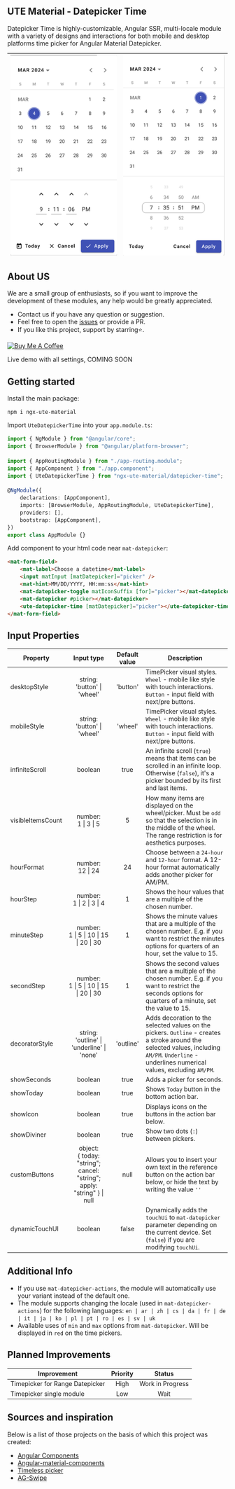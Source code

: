 ## UTE Material - Datepicker Time

Datepicker Time is highly-customizable, Angular SSR, multi-locale module with a variety of designs and interactions for both mobile and desktop platforms time picker for Angular Material Datepicker.

| <img src="../../../demo/button-picker.png"/> | <img src="../../../demo/wheel-picker.png"/> |
| -------------------------------------------- | ------------------------------------------- |

## About US

We are a small group of enthusiasts, so if you want to improve the development of these modules, any help would be greatly appreciated.

-   Contact us if you have any question or suggestion.
-   Feel free to open the [issues](https://github.com/under-tree-e/ute-material.ngx/issues) or provide a PR.
-   If you like this project, support by starring⭐.

<a href="https://www.buymeacoffee.com/under.tree.e" target="_blank"><img src="https://cdn.buymeacoffee.com/buttons/v2/default-yellow.png" alt="Buy Me A Coffee" style="height: 60px !important;width: 217px !important;" ></a>

Live demo with all settings, COMING SOON

## Getting started

Install the main package:

```shell
npm i ngx-ute-material
```

Import `UteDatepickerTime` into your `app.module.ts`:

```ts
import { NgModule } from "@angular/core";
import { BrowserModule } from "@angular/platform-browser";

import { AppRoutingModule } from "./app-routing.module";
import { AppComponent } from "./app.component";
import { UteDatepickerTime } from "ngx-ute-material/datepicker-time";

@NgModule({
    declarations: [AppComponent],
    imports: [BrowserModule, AppRoutingModule, UteDatepickerTime],
    providers: [],
    bootstrap: [AppComponent],
})
export class AppModule {}
```

Add component to your html code near `mat-datepicker`:

```html
<mat-form-field>
    <mat-label>Choose a datetime</mat-label>
    <input matInput [matDatepicker]="picker" />
    <mat-hint>MM/DD/YYYY, HH:mm:ss</mat-hint>
    <mat-datepicker-toggle matIconSuffix [for]="picker"></mat-datepicker-toggle>
    <mat-datepicker #picker></mat-datepicker>
    <ute-datepicker-time [matDatepicker]="picker"></ute-datepicker-time>
</mat-form-field>
```

## Input Properties

| Property          |                                Input type                                 | Default value | Description                                                                                                                                                                                      |
| ----------------- | :-----------------------------------------------------------------------: | :-----------: | ------------------------------------------------------------------------------------------------------------------------------------------------------------------------------------------------ |
| desktopStyle      |                      string:<br>'button' \| 'wheel'                       |   'button'    | TimePicker visual styles. `Wheel` - mobile like style with touch interactions. `Button` - input field with next/pre buttons.                                                                     |
| mobileStyle       |                      string:<br>'button' \| 'wheel'                       |    'wheel'    | TimePicker visual styles. `Wheel` - mobile like style with touch interactions. `Button` - input field with next/pre buttons.                                                                     |
| infiniteScroll    |                                  boolean                                  |     true      | An infinite scroll (`true`) means that items can be scrolled in an infinite loop. Otherwise (`false`), it's a picker bounded by its first and last items.                                        |
| visibleItemsCount |                          number:<br>1 \| 3 \| 5                           |       5       | How many items are displayed on the wheel/picker. Must be `odd` so that the selection is in the middle of the wheel. The range restriction is for aesthetics purposes.                           |
| hourFormat        |                            number:<br>12 \| 24                            |      24       | Choose between a `24-hour` and `12-hour` format. A 12-hour format automatically adds another picker for AM/PM.                                                                                   |
| hourStep          |                        number:<br>1 \| 2 \| 3 \| 4                        |       1       | Shows the hour values that are a multiple of the chosen number.                                                                                                                                  |
| minuteStep        |                 number:<br>1 \| 5 \| 10 \| 15 \| 20 \| 30                 |       1       | Shows the minute values that are a multiple of the chosen number. E.g. if you want to restrict the minutes options for quarters of an hour, set the value to 15.                                 |
| secondStep        |                 number:<br>1 \| 5 \| 10 \| 15 \| 20 \| 30                 |       1       | Shows the second values that are a multiple of the chosen number. E.g. if you want to restrict the seconds options for quarters of a minute, set the value to 15.                                |
| decoratorStyle    |               string:<br>'outline' \| 'underline' \| 'none'               |   'outline'   | Adds decoration to the selected values on the pickers. `Outline` - creates a stroke around the selected values, including `AM/PM`. `Underline` - underlines numerical values, excluding `AM/PM`. |
| showSeconds       |                                  boolean                                  |     true      | Adds a picker for seconds.                                                                                                                                                                       |
| showToday         |                                  boolean                                  |     true      | Shows `Today` button in the bottom action bar.                                                                                                                                                   |
| showIcon          |                                  boolean                                  |     true      | Displays icons on the buttons in the action bar below.                                                                                                                                           |
| showDiviner       |                                  boolean                                  |     true      | Show two dots (`:`) between pickers.                                                                                                                                                             |
| customButtons     | object:<br>{ today: "string"; cancel: "string"; apply: "string" } \| null |     null      | Allows you to insert your own text in the reference button on the action bar below, or hide the text by writing the value `''`                                                                   |
| dynamicTouchUI    |                                  boolean                                  |     false     | Dynamically adds the `touchUi` to `mat-datepicker` parameter depending on the current device. Set (`false`) if you are modifying `touchUi`.                                                      |

## Additional Info

-   If you use `mat-datepicker-actions`, the module will automatically use your variant instead of the default one.
-   The module supports changing the locale (used in `mat-datepicker-actions`) for the following languages:
    `en | ar | zh | cs | da | fr | de | it | ja | ko | pl | pt | ro | es | sv | uk`
-   Available uses of `min` and `max` options from `mat-datepicker`. Will be displayed in `red` on the time pickers.

## Planned Improvements

| Improvement                     | Priority |      Status      |
| ------------------------------- | :------: | :--------------: |
| Timepicker for Range Datepicker |   High   | Work in Progress |
| Timepicker single module        |   Low    |       Wait       |

## Sources and inspiration

Below is a list of those projects on the basis of which this project was created:

-   [Angular Components](https://github.com/angular/components)
-   [Angular-material-components](https://github.com/h2qutc/angular-material-components/tree/master)
-   [Timeless picker](https://github.com/eliasab16/timeless-picker)
-   [AG-Swipe](https://github.com/aGoncharuks/ag-swipe/tree/master)
